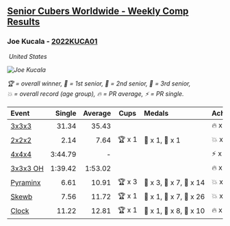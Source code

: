 <style>table {white-space: nowrap;}</style>
<link rel="stylesheet" type="text/css" href="/scw-comp/css/flags.css" />

## [Senior Cubers Worldwide - Weekly Comp Results](/scw-comp/results/)
### Joe Kucala - [2022KUCA01](https://www.worldcubeassociation.org/persons/2022KUCA01)

<i class="flag flag-US" />&nbsp;United States

![Joe Kucala](1682123036.jpg)

<span style="white-space: nowrap;">🏆 = overall winner</span>, <span style="white-space: nowrap;">🥇 = 1st senior</span>, <span style="white-space: nowrap;">🥈 = 2nd senior</span>, <span style="white-space: nowrap;">🥉 = 3rd senior</span>, <span style="white-space: nowrap;">💥 = overall record (age group)</span>, <span style="white-space: nowrap;">🔥 = PR average</span>, <span style="white-space: nowrap;">⚡ = PR single</span>.

| Event | Single | Average | Cups | Medals | Achievements|
| :-- | --: | --: | :--: | :-- | :-- |
| [3x3x3](333.md) | 31.34 | 35.43 |  |  | 🔥 x 17, ⚡ x 10 |
| [2x2x2](222.md) | 2.14 | 7.64 | 🏆 x 1 | 🥇 x 1, 🥉 x 1 | 💥 x 1, 🔥 x 9, ⚡ x 9 |
| [4x4x4](444.md) | 3:44.79 | - |  |  | ⚡ x 2 |
| [3x3x3 OH](333oh.md) | 1:39.42 | 1:53.02 |  |  | 🔥 x 2, ⚡ x 2 |
| [Pyraminx](pyram.md) | 6.61 | 10.91 | 🏆 x 3 | 🥇 x 3, 🥈 x 7, 🥉 x 14 | 💥 x 1, 🔥 x 16, ⚡ x 8 |
| [Skewb](skewb.md) | 7.56 | 11.72 | 🏆 x 1 | 🥇 x 1, 🥈 x 7, 🥉 x 26 | 💥 x 5, 🔥 x 7, ⚡ x 7 |
| [Clock](clock.md) | 11.22 | 12.81 | 🏆 x 1 | 🥇 x 1, 🥈 x 8, 🥉 x 10 | 🔥 x 21, ⚡ x 18 |

<!-- Global site tag (gtag.js) - Google Analytics -->
<script async src="https://www.googletagmanager.com/gtag/js?id=UA-86348435-3"></script>
<script>window.dataLayer = window.dataLayer || []; function gtag() {dataLayer.push(arguments);} gtag('js', new Date()); gtag('config', 'UA-86348435-3');</script>
